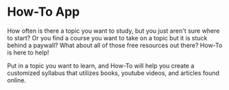 # How-To App

How often is there a topic you want to study, but you just aren't sure where to start? Or you find a course you want to take on a topic but it is stuck behind a paywall? What about all of those free resources out there? How-To is here to help!

Put in a topic you want to learn, and How-To will help you create a customized syllabus that utilizes books, youtube videos, and articles found online.
